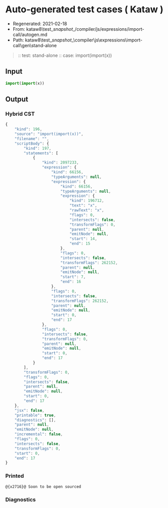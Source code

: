 # Auto-generated test cases ( Kataw )
- Regenerated: 2021-02-18
- From: kataw8\test\__snapshot__/compiler/js/expressions/import-call/autogen.md
- Path: kataw8\test\__snapshot__\compiler\js\expressions\import-call\gen\stand-alone
> :: test: stand-alone
> :: case: import(import(x))
## Input

`````js
import(import(x))
`````

## Output


### Hybrid CST


```javascript
{
    "kind": 196,
    "source": "import(import(x))",
    "filename": "",
    "scriptBody": {
        "kind": 197,
        "statements": [
            {
                "kind": 2097233,
                "expression": {
                    "kind": 66156,
                    "typeArguments": null,
                    "expression": {
                        "kind": 66156,
                        "typeArguments": null,
                        "expression": {
                            "kind": 196712,
                            "text": "x",
                            "rawText": "x",
                            "flags": 0,
                            "intersects": false,
                            "transformFlags": 0,
                            "parent": null,
                            "emitNode": null,
                            "start": 14,
                            "end": 15
                        },
                        "flags": 0,
                        "intersects": false,
                        "transformFlags": 262152,
                        "parent": null,
                        "emitNode": null,
                        "start": 7,
                        "end": 16
                    },
                    "flags": 0,
                    "intersects": false,
                    "transformFlags": 262152,
                    "parent": null,
                    "emitNode": null,
                    "start": 0,
                    "end": 17
                },
                "flags": 0,
                "intersects": false,
                "transformFlags": 0,
                "parent": null,
                "emitNode": null,
                "start": 0,
                "end": 17
            }
        ],
        "transformFlags": 0,
        "flags": 0,
        "intersects": false,
        "parent": null,
        "emitNode": null,
        "start": 0,
        "end": 17
    },
    "jsx": false,
    "printable": true,
    "diagnostics": [],
    "parent": null,
    "emitNode": null,
    "incremental": false,
    "flags": 0,
    "intersects": false,
    "transformFlags": 0,
    "start": 0,
    "end": 17
}
```

### Printed


```javascript
@{x2716}@ Soon to be open sourced
```

### Diagnostics


```javascript

```

